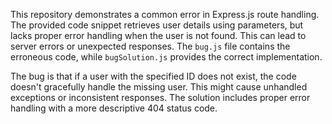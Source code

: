 This repository demonstrates a common error in Express.js route handling. The provided code snippet retrieves user details using parameters, but lacks proper error handling when the user is not found. This can lead to server errors or unexpected responses. The `bug.js` file contains the erroneous code, while `bugSolution.js` provides the correct implementation.

The bug is that if a user with the specified ID does not exist, the code doesn't gracefully handle the missing user. This might cause unhandled exceptions or inconsistent responses. The solution includes proper error handling with a more descriptive 404 status code.